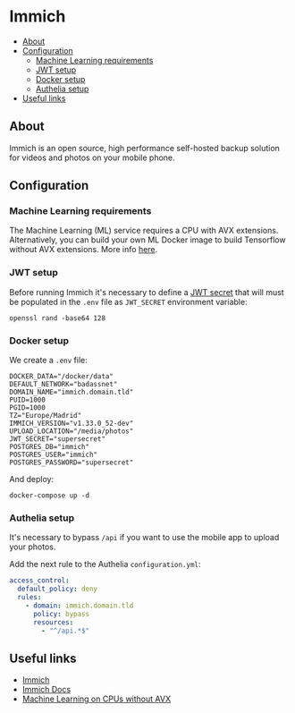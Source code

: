 # Immich

- [About](#about)
- [Configuration](#configuration)
  * [Machine Learning requirements](#machine-learning-requirements)
  * [JWT setup](#jwt-setup)
  * [Docker setup](#docker-setup)
  * [Authelia setup](#authelia-setup)
- [Useful links](#useful-links)

## About

Immich is an open source, high performance self-hosted backup solution for
videos and photos on your mobile phone.

## Configuration

### Machine Learning requirements

The Machine Learning (ML) service requires a CPU with AVX extensions.
Alternatively, you can build your own ML Docker image to build Tensorflow
without AVX extensions. More info [here](https://github.com/immich-app/immich/discussions/300).

### JWT setup

Before running Immich it's necessary to define a [JWT secret](https://immich.app/docs/installation/recommended-installation#step-2---populate-the-env-file-with-custom-values) that will must be populated in the `.env` file as `JWT_SECRET` environment variable:

    openssl rand -base64 128

### Docker setup

We create a `.env` file:

```shell
DOCKER_DATA="/docker/data"
DEFAULT_NETWORK="badassnet"
DOMAIN_NAME="immich.domain.tld"
PUID=1000
PGID=1000
TZ="Europe/Madrid"
IMMICH_VERSION="v1.33.0_52-dev"
UPLOAD_LOCATION="/media/photos"
JWT_SECRET="supersecret" 
POSTGRES_DB="immich"
POSTGRES_USER="immich"
POSTGRES_PASSWORD="supersecret"
```

And deploy:

    docker-compose up -d

### Authelia setup

It's necessary to bypass `/api` if you want to use the mobile app to upload your
photos.

Add the next rule to the Authelia `configuration.yml`:

```yml
access_control:
  default_policy: deny
  rules:
    - domain: immich.domain.tld
      policy: bypass
      resources:
        - "^/api.*$"
```

## Useful links

- [Immich](https://www.immich.app/)
- [Immich Docs](https://immich.app/docs/category/getting-started)
- [Machine Learning on CPUs without AVX](https://github.com/immich-app/immich/discussions/300)
